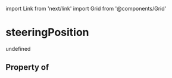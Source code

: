 import Link from 'next/link'
import Grid from '@components/Grid'

# steeringPosition

undefined

## Property of



